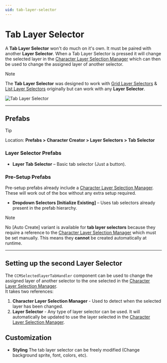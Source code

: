 ```yaml
---
uid: tab-layer-selector
---
```


# Tab Layer Selector

A **Tab Layer Selector** won't do much on it's own. It must be paired with another **Layer Selector**. When a Tab Layer Selector is pressed it will change the selected layer in the [Character Layer Selection Manager](xref:layer-selector-setup#character-layer-selection-manager) which can then be used to change the assigned layer of another selector.

> [!NOTE]
> The **Tab Layer Selector** was designed to work with [Grid Layer Selectors](xref:grid-layer-selector) & [List Layer Selectors](xref:grid-layer-selector) originally but can work with any **Layer Selector**.

![Tab Layer Selector](~/images/tab-layer-selector.png)


---

## Prefabs

> [!TIP]
> Location: **Prefabs > Character Creator > Layer Selectors > Tab Selector**

### Layer Selector Prefabs
- **Layer Tab Selector** – Basic tab selector (Just a button).

### Pre-Setup Prefabs
Pre-setup prefabs already include a [Character Layer Selection Manager](xref:layer-selector-setup#character-layer-selection-manager).  
These will work out of the box without any extra setup required.

- **Dropdown Selectors [Initialize Existing]** – Uses tab selectors already present in the prefab hierarchy.  

> [!NOTE]
> No [Auto Create] variant is available for **tab layer selectors** because they require a reference to the [Character Layer Selection Manager](xref:layer-selector-setup#character-layer-selection-manager) which must be set manually. This means they **cannot** be created automatically at runtime.

---

## Setting up the second Layer Selector
The `CCMSelectedlayerTabHandler` component can be used to change the assigned layer of another selector to the one selected in the [Character Layer Selection Manager](xref:layer-selector-setup#character-layer-selection-manager).  
It takes two references:
1. **Character Layer Selection Manager** - Used to detect when the selected layer has been changed.
2. **Layer Selector** - Any type of layer selector can be used. It will automatically be updated to use the layer selected in the [Character Layer Selection Manager](xref:layer-selector-setup#character-layer-selection-manager).

## Customization

- **Styling** The tab layer selector can be freely modified (Change background sprite, font, colors, etc).